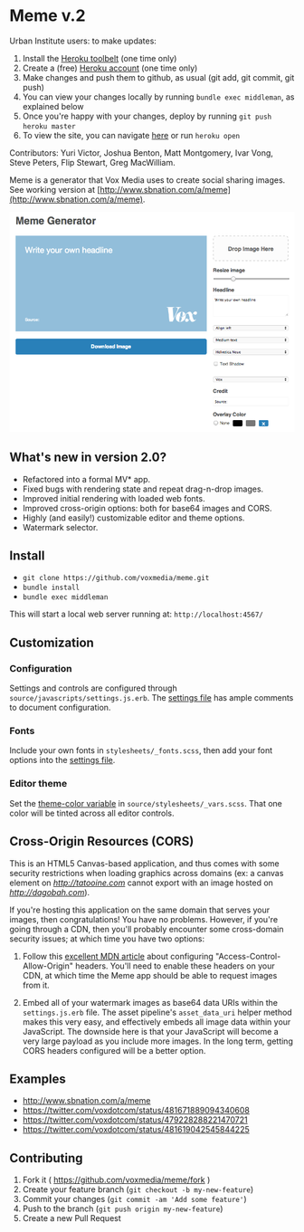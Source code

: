 # Meme v.2

Urban Institute users: to make updates:

1. Install the [Heroku toolbelt](https://toolbelt.heroku.com/) (one time only)
2. Create a (free) [Heroku account](https://signup.heroku.com/www-header) (one time only)
3. Make changes and push them to github, as usual (git add, git commit, git push)
4. You can view your changes locally by running `bundle exec middleman`, as explained below
5. Once you're happy with your changes, deploy by running `git push heroku master`
6. To view the site, you can navigate [here](https://powerful-waters-1711.herokuapp.com/) or run `heroku open`



Contributors: Yuri Victor, Joshua Benton, Matt Montgomery, Ivar Vong, Steve Peters, Flip Stewart, Greg MacWilliam.

Meme is a generator that Vox Media uses to create social sharing images. See working version at [http://www.sbnation.com/a/meme](http://www.sbnation.com/a/meme).

![screenshot](readme.png)

## What's new in version 2.0?

* Refactored into a formal MV* app.
* Fixed bugs with rendering state and repeat drag-n-drop images.
* Improved initial rendering with loaded web fonts.
* Improved cross-origin options: both for base64 images and CORS.
* Highly (and easily!) customizable editor and theme options.
* Watermark selector.

## Install

* `git clone https://github.com/voxmedia/meme.git`
* `bundle install`
* `bundle exec middleman`

This will start a local web server running at: `http://localhost:4567/`

## Customization

### Configuration

Settings and controls are configured through `source/javascripts/settings.js.erb`. The [settings file](https://github.com/voxmedia/meme/blob/master/source/javascripts/settings.js.erb) has ample comments to document configuration.

### Fonts

Include your own fonts in `stylesheets/_fonts.scss`, then add your font options into the [settings file](https://github.com/voxmedia/meme/blob/master/source/javascripts/settings.js.erb#L12).

### Editor theme

Set the [theme-color variable](https://github.com/voxmedia/meme/blob/master/source/stylesheets/_vars.scss#L3) in `source/stylesheets/_vars.scss`. That one color will be tinted across all editor controls.

## Cross-Origin Resources (CORS)

This is an HTML5 Canvas-based application, and thus comes with some security restrictions when loading graphics across domains (ex: a canvas element on *http://tatooine.com* cannot export with an image hosted on *http://dagobah.com*).

If you're hosting this application on the same domain that serves your images, then congratulations! You have no problems. However, if you're going through a CDN, then you'll probably encounter some cross-domain security issues; at which time you have two options:

1. Follow this [excellent MDN article](https://developer.mozilla.org/en-US/docs/Web/HTML/CORS_enabled_image) about configuring "Access-Control-Allow-Origin" headers. You'll need to enable these headers on your CDN, at which time the Meme app should be able to request images from it.

2. Embed all of your watermark images as base64 data URIs within the `settings.js.erb` file. The asset pipeline's `asset_data_uri` helper method makes this very easy, and effectively embeds all image data within your JavaScript. The downside here is that your JavaScript will become a very large payload as you include more images. In the long term, getting CORS headers configured will be a better option.

## Examples

* http://www.sbnation.com/a/meme
* https://twitter.com/voxdotcom/status/481671889094340608
* https://twitter.com/voxdotcom/status/479228288221470721
* https://twitter.com/voxdotcom/status/481619042545844225

## Contributing

1. Fork it ( https://github.com/voxmedia/meme/fork )
2. Create your feature branch (`git checkout -b my-new-feature`)
3. Commit your changes (`git commit -am 'Add some feature'`)
4. Push to the branch (`git push origin my-new-feature`)
5. Create a new Pull Request